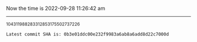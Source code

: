 Now the time is 2022-09-28 11:26:42 am

---

<small>104311988283312853175502737226</small>

```txt
Latest commit SHA is: 0b3e01ddc00e232f9983a6ab8a6add8d22c7000d
```
